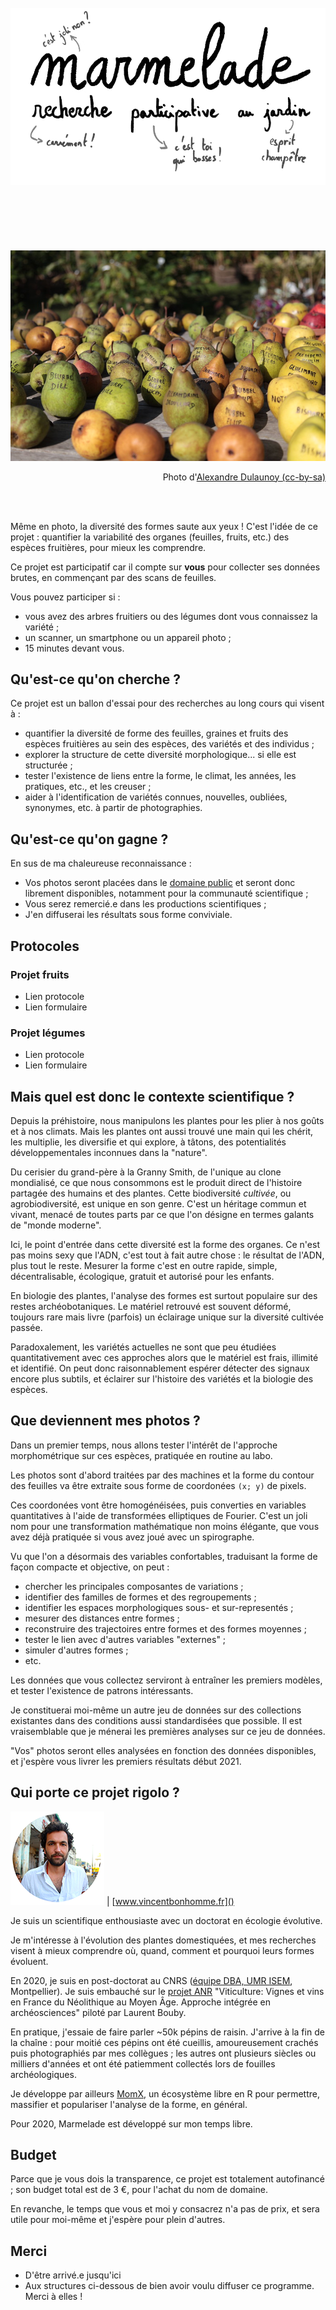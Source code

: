 <br/><br/><br/>
![logo](img/header.png)
<br/><br/><br/><br/><br/><br/><br/>
![photo](img/5075826879_d728c4d44c_c.jpg)  
<p style="text-align:right;">Photo d'<a href="https://www.flickr.com/photos/adulau/5075826879">Alexandre Dulaunoy (cc-by-sa)</a></p>
<br/><br/>

Même en photo, la diversité des formes saute aux yeux ! C'est l'idée de ce projet : quantifier la variabilité des organes (feuilles, fruits, etc.) des espèces fruitières, pour mieux les comprendre.

Ce projet est participatif car il compte sur **vous** pour collecter ses données brutes, en commençant par des scans de feuilles.

Vous pouvez participer si :

 * vous avez des arbres fruitiers ou des légumes dont vous connaissez la variété ;
 * un scanner, un smartphone ou un appareil photo ;
 * 15 minutes devant vous.
 
## Qu'est-ce qu'on cherche ?

Ce projet est un ballon d'essai pour des recherches au long cours qui visent à :

 - quantifier la diversité de forme des feuilles, graines et fruits des espèces fruitières au sein des espèces, des variétés et des individus ;
 - explorer la structure de cette diversité morphologique... si elle est structurée ;
 - tester l'existence de liens entre la forme, le climat, les années, les pratiques, etc., et les creuser ;
 - aider à l'identification de variétés connues, nouvelles, oubliées, synonymes, etc. à partir de photographies.
 
## Qu'est-ce qu'on gagne ?
En sus de ma chaleureuse reconnaissance :

* Vos photos seront placées dans le [domaine public](https://creativecommons.org/publicdomain/zero/1.0/deed.fr) et seront donc librement disponibles, notamment pour la communauté scientifique ;
* Vous serez remercié.e dans les productions scientifiques ;
* J'en diffuserai les résultats sous forme conviviale.

## Protocoles
### Projet fruits
 * Lien protocole
 * Lien formulaire
 
### Projet légumes
 * Lien protocole
 * Lien formulaire

## Mais quel est donc le contexte scientifique ?

Depuis la préhistoire, nous manipulons les plantes pour les plier à nos goûts et à nos climats. Mais les plantes ont aussi trouvé une main qui les chérit, les multiplie, les diversifie et qui explore, à tâtons, des potentialités développementales inconnues dans la "nature".

Du cerisier du grand-père à la Granny Smith, de l'unique au clone mondialisé, ce que nous consommons est le produit direct de l'histoire partagée des humains et des plantes. Cette biodiversité _cultivée_, ou agrobiodiversité, est unique en son genre. C'est un héritage commun et vivant, menacé de toutes parts par ce que l'on désigne en termes galants de "monde moderne".

Ici, le point d'entrée dans cette diversité est la forme des organes. Ce n'est pas moins sexy que l'ADN, c'est tout à fait autre chose : le résultat de l'ADN, plus tout le reste. Mesurer la forme c'est en outre rapide, simple, décentralisable, écologique, gratuit et autorisé pour les enfants.

En biologie des plantes, l'analyse des formes est surtout populaire sur des restes archéobotaniques. Le matériel retrouvé est souvent déformé, toujours rare mais livre (parfois) un éclairage unique sur la diversité cultivée passée.

Paradoxalement, les variétés actuelles ne sont que peu étudiées quantitativement avec ces approches alors que le matériel est frais, illimité et identifié. On peut donc raisonnablement espérer détecter des signaux encore plus subtils, et éclairer sur l'histoire des variétés et la biologie des espèces.

## Que deviennent mes photos ?

Dans un premier temps, nous allons tester l'intérêt de l'approche morphométrique sur ces espèces,  pratiquée en routine au labo. 

Les photos sont d'abord traitées par des machines et la forme du contour des feuilles va être extraite sous forme de coordonées `(x; y)` de pixels.

Ces coordonées vont être homogénéisées, puis converties en variables quantitatives à l'aide de transformées elliptiques de Fourier. C'est un joli nom pour une transformation mathématique non moins élégante, que vous avez déjà pratiquée si vous avez joué avec un spirographe.

Vu que l'on a désormais des variables confortables, traduisant la forme de façon compacte et objective, on peut :

* chercher les principales composantes de variations ;
* identifier des familles de formes et des regroupements ;
* identifier les espaces morphologiques sous- et sur-representés ;
* mesurer des distances entre formes ;
* reconstruire des trajectoires entre formes et des formes moyennes ;
* tester le lien avec d'autres variables "externes" ;
* simuler d'autres formes ;
* etc.

Les données que vous collectez serviront à entraîner les premiers modèles, et tester l'existence de patrons intéressants.

Je constituerai moi-même un autre jeu de données sur des collections existantes dans des conditions aussi standardisées que possible. Il est vraisemblable que je ménerai les premières analyses sur ce jeu de données.

"Vos" photos seront elles analysées en fonction des données disponibles, et j'espère vous livrer les premiers résultats début 2021.

## Qui porte ce projet rigolo ?

![myself](img/myself.png)   | [www.vincentbonhomme.fr]()

Je suis un scientifique enthousiaste avec un doctorat en écologie évolutive.

Je m'intéresse à l'évolution des plantes domestiquées, et mes recherches visent à mieux comprendre où, quand, comment et pourquoi leurs formes évoluent.

En 2020, je suis en post-doctorat au CNRS ([équipe DBA, UMR ISEM](http://www.isem.univ-montp2.fr/fr/equipes/dynamique-de-la-biodiversite-anthropoecologie-index/), Montpellier). Je suis embauché sur le [projet ANR](https://anr.fr/Projet-ANR-16-CE27-0013)  "Viticulture: Vignes et vins en France du Néolithique au Moyen Âge. Approche intégrée en archéosciences" piloté par Laurent Bouby.

En pratique, j'essaie de faire parler ~50k pépins de raisin. J'arrive à la fin de la chaîne : pour moitié ces pépins ont été cueillis, amoureusement crachés puis photographiés par mes collègues ; les autres ont plusieurs siècles ou milliers d'années et ont été patiemment collectés lors de fouilles archéologiques.

Je développe par ailleurs [MomX](http://momx.github.io), un écosystème libre en R pour permettre, massifier et populariser l'analyse de la forme, en général.

Pour 2020, Marmelade est développé sur mon temps libre.

## Budget
Parce que je vous dois la transparence, ce projet est totalement autofinancé ; son budget total est de 3 €, pour l'achat du nom de domaine. 

En revanche, le temps que vous et moi y consacrez n'a pas de prix, et sera utile pour moi-même et j'espère pour plein d'autres.

## Merci
 * D'être arrivé.e jusqu'ici
 * Aux structures ci-dessous de bien avoir voulu diffuser ce programme. Merci à elles !

